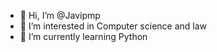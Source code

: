 - 👋 Hi, I’m @Javipmp
- 👀 I’m interested in Computer science and law
- 🌱 I’m currently learning Python


